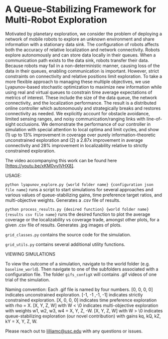 # A Queue-Stabilizing Framework for Multi-Robot Exploration

Motivated by planetary exploration, we consider
the problem of deploying a network of mobile robots to
explore an unknown environment and share information with
a stationary data sink. The configuration of robots affects both
the accuracy of relative localization and network connectivity.
Robots explore autonomously and can store data locally in
their queues. When a communication path exists to the data
sink, robots transfer their data. Because robots may fail
in a non-deterministic manner, causing loss of the data in
their queues, enabling communication is important. However,
strict constraints on connectivity and relative positions limit
exploration. To take a more flexible approach to managing
these multiple objectives, we use Lyapunov-based stochastic
optimization to maximize new information while using real and
virtual queues to constrain time average expectations of metrics
of interest. These include the size of the data queue, the network
connectivity, and the localization performance. The result is a
distributed online controller which autonomously and strategically 
breaks and restores connectivity as needed. We explicitly
account for obstacle avoidance, limited sensing ranges, and
noisy communication/ranging links with line-of-sight occlusions.
We demonstrate the performance of our controller in simulation
with special attention to local optima and limit cycles, and
show (1) up to 13% improvement in coverage over purely
information-theoretic unconstrained exploration and (2) a 2.87x
improvement in average connectivity and 28% improvement in
localizability relative to strictly constrained exploration.

The video accompanying this work can be found here [https://youtu.be/xKM0vvIVHX8].

USAGE:

`python lyapunov_explore.py {world folder name} {configuration json file name}` runs a script to start simulations for several approaches and various values of queue-stabilizing gains, time preference target ratios, and multi-objective weights. Generates a .csv file of results.

`python process_results.py {desired function} {world folder name} {results csv file name}` runs the desired function to plot the average coverage or the localizability vs coverage trade, amongst other plots, for a given .csv file of results. Generates .jpg images of plots.

`grid_classes.py` contains the source code for the simulation.

`grid_utils.py` contains several additional utility functions.

VIEWING SIMULATIONS

To view the outcome of a simulation, navigate to the world folder (e.g. `baseline_world`). Then navigate to one of the subfolders associated with a configuration file. The folder `gifs_configX` will contains .gif videos of one trial of the simulation.

Naming convention: Each .gif file is named by four numbers. [0, 0, 0, 0] indicates unconstrained exploration. [-1, -1 ,-1, -1] indicates strictly constrained exploration. [X, 0, 0, 0] indicates time preference exploration with rho = X. [X, Y, Z, W] with W \< \0 indicates multi-objective exploration with weights w1, w2, w3, w4 = X, Y, Z, -W. [X, Y, Z, W] with W \> \0 indicates queue-stabilizing exploration (our novel contribution) with gains kq, kQ, kZ, kY = X, Y, Z, W.

Please reach out to lilliamc@usc.edu with any questions or issues.

